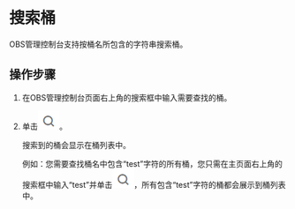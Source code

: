 # 搜索桶<a name="zh-cn_topic_0046953005"></a>

OBS管理控制台支持按桶名所包含的字符串搜索桶。

## 操作步骤<a name="section30359117155324"></a>

1.  在OBS管理控制台页面右上角的搜索框中输入需要查找的桶。
2.  单击![](figures/icon-search.png)。

    搜索到的桶会显示在桶列表中。

    例如：您需要查找桶名中包含“test”字符的所有桶，您只需在主页面右上角的搜索框中输入“test”并单击![](figures/zh-cn_image_0129289260.png)，所有包含“test”字符的桶都会展示到桶列表中。


